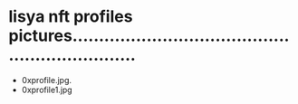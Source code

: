 # lisya nft profiles pictures.................................................................
- 0xprofile.jpg.
- 0xprofile1.jpg
